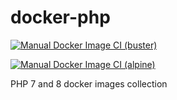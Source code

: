 # docker-php

[![Manual Docker Image CI (buster)](https://github.com/carlesbarreda/docker-php/actions/workflows/manual-buster.yml/badge.svg?event=workflow_dispatch)](https://github.com/carlesbarreda/docker-php/actions/workflows/manual-buster.yml)

[![Manual Docker Image CI (alpine)](https://github.com/carlesbarreda/docker-php/actions/workflows/manual-alpine.yml/badge.svg?event=workflow_dispatch)](https://github.com/carlesbarreda/docker-php/actions/workflows/manual-alpine.yml)

 PHP 7 and 8 docker images collection
